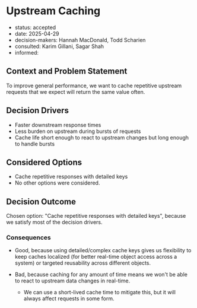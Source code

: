 [//]: # (bc-madr v0.1.0)
<!-- modified MADR 4.0.0 -->

# Upstream Caching

* status: accepted <!-- proposed | rejected | accepted | deprecated | ... | superseded by ADR-0123 -->
* date: 2025-04-29 <!-- YYYY-MM-DD when the decision was last updated -->
* decision-makers: Hannah MacDonald, Todd Scharien <!-- list everyone involved in the decision -->
* consulted: Karim Gillani, Sagar Shah <!-- list everyone whose opinions are sought (typically subject-matter experts); and with whom there is a two-way communication --> <!-- OPTIONAL -->
* informed: <!-- list everyone who is kept up-to-date on progress; and with whom there is a one-way communication} --> <!-- OPTIONAL -->

## Context and Problem Statement

To improve general performance, we want to cache repetitive upstream requests that we expect will return the same value often.

## Decision Drivers

* Faster downstream response times
* Less burden on upstream during bursts of requests
* Cache life short enough to react to upstream changes but long enough to handle bursts

## Considered Options

* Cache repetitive responses with detailed keys
* No other options were considered.

## Decision Outcome

Chosen option: "Cache repetitive responses with detailed keys", because we satisfy most of the decision drivers.

### Consequences

* Good, because using detailed/complex cache keys gives us flexibility to keep caches localized (for better real-time object access across a system) or targeted reusability across different objects.

* Bad, because caching for any amount of time means we won't be able to react to upstream data changes in real-time.

    * We can use a short-lived cache time to mitigate this, but it will always affect requests in some form.
